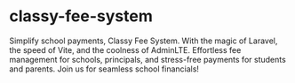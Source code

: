# classy-fee-system
Simplify school payments, Classy Fee System. With the magic of Laravel, the speed of Vite, and the coolness of AdminLTE. Effortless fee management for schools, principals, and stress-free payments for students and parents. Join us for seamless school financials!
